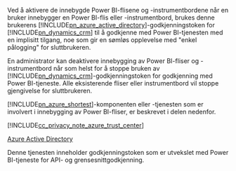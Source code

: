 Ved å aktivere de innebygde Power BI-flisene og -instrumentbordene når en bruker innebygger en Power BI-flis eller -instrumentbord, brukes denne brukerens [!INCLUDE[pn_azure_active_directory](pn-azure-active-directory.md)]-godkjenningstoken for [!INCLUDE[pn_dynamics_crm](pn-dynamics-crm.md)] til å godkjenne med Power BI-tjenesten med en implisitt tilgang, noe som gir en sømløs opplevelse med "enkel pålogging" for sluttbrukeren.  
  
 En administrator kan deaktivere innebygging av Power BI-fliser og -instrumentbord når som helst for å stoppe bruken av [!INCLUDE[pn_dynamics_crm](pn-dynamics-crm.md)]-godkjenningstoken for godkjenning med Power BI-tjeneste. Alle eksisterende fliser eller instrumentbord vil stoppe gjengivelse for sluttbrukeren.  
  
 [!INCLUDE[pn_azure_shortest](pn-azure-shortest.md)]-komponenten eller -tjenesten som er involvert i innebygging av Power BI-fliser, er beskrevet i delen nedenfor.  
  
 [!INCLUDE[cc_privacy_note_azure_trust_center](cc-privacy-note-azure-trust-center.md)]  
  
 [Azure Active Directory](https://azure.microsoft.com/services/active-directory/)  
  
 Denne tjenesten inneholder godkjenningstoken som er utvekslet med Power BI-tjeneste for API- og grensesnittgodkjenning.